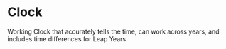 # Clock

Working Clock that accurately tells the time, can work across years, and includes time differences for Leap Years.
